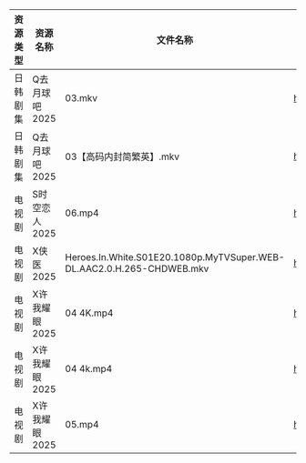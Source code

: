 | 资源类型 | 资源名称      | 文件名称                                                                  | 分享链接                                 | 更新时间                |
| ---- | --------- | --------------------------------------------------------------------- | ------------------------------------ | ------------------- |
| 日韩剧集 | Q去月球吧2025 | 03.mkv                                                                | https://pan.quark.cn/s/a1632c441381  | 2025-09-27 16:19:05 |
| 日韩剧集 | Q去月球吧2025 | 03【高码内封简繁英】.mkv                                                       | https://pan.quark.cn/s/a1632c441381  | 2025-09-27 16:19:02 |
| 电视剧  | S时空恋人2025 | 06.mp4                                                                | https://www.alipan.com/s/3j66jFaEhvh | 2025-09-27 13:58:48 |
| 电视剧  | X侠医2025   | Heroes.In.White.S01E20.1080p.MyTVSuper.WEB-DL.AAC2.0.H.265-CHDWEB.mkv | https://pan.quark.cn/s/9e02baaca836  | 2025-09-27 10:22:53 |
| 电视剧  | X许我耀眼2025 | 04 4K.mp4                                                             | https://www.alipan.com/s/kZBrzfKxPFa | 2025-09-27 13:59:11 |
| 电视剧  | X许我耀眼2025 | 04 4k.mp4                                                             | https://pan.quark.cn/s/e3a7e2431063  | 2025-09-27 01:23:19 |
| 电视剧  | X许我耀眼2025 | 05.mp4                                                                | https://www.alipan.com/s/kZBrzfKxPFa | 2025-09-27 13:59:11 |
